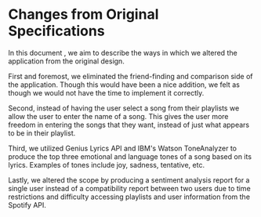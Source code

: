 # Changes from Original Specifications

In this document , we aim to describe the ways in which we altered the application from the original design.

First and foremost, we eliminated the friend-finding and comparison side of the application. Though this would have been a nice addition,
we felt as though we would not have the time to implement it correctly. 

Second, instead of having the user select a song from their playlists we allow the user to enter the name of a song. This gives the user 
more freedom in entering the songs that they want, instead of just what appears to be in their playlist. 

Third, we utilized Genius Lyrics API and IBM's Watson ToneAnalyzer to produce the top three emotional and language tones of a song based on its lyrics.
Examples of tones include joy, sadness, tentative, etc.

Lastly, we altered the scope by producing a sentiment analysis report for a single user instead of a compatibility report between two users due 
to time restrictions and difficulty accessing playlists and user information from the Spotify API. 
